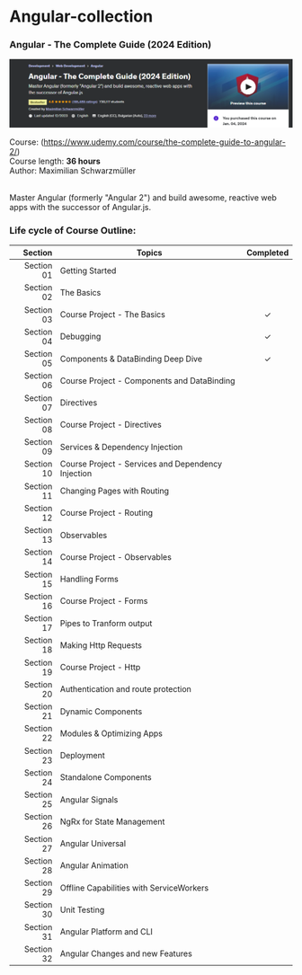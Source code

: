 # Angular-collection

### Angular - The Complete Guide (2024 Edition)
![Angular](max-angular-complete-guide.png)

Course: (https://www.udemy.com/course/the-complete-guide-to-angular-2/) <br>
Course length: <b>36 hours</b><br>
Author: Maximilian Schwarzmüller<br>
<br>

Master Angular (formerly "Angular 2") and build awesome, reactive web apps with the successor of Angular.js.
<br>
### Life cycle of Course Outline:
| Section | Topics | Completed |
| ---: | --- | :---: |
| Section 01 | Getting Started |  |
| Section 02 | The Basics |  | <br>
| Section 03 | Course Project - The Basics | &check; | <br>
| Section 04 | Debugging | &check; | <br>
| Section 05 | Components & DataBinding Deep Dive | &check; | <br>
| Section 06 | Course Project - Components and DataBinding |  | <br>
| Section 07 | Directives |  | <br>
| Section 08 | Course Project - Directives |  | <br>
| Section 09 | Services & Dependency Injection |  |<br>
| Section 10 | Course Project - Services and Dependency Injection |  | <br>
| Section 11 | Changing Pages with Routing |  |<br>
| Section 12 | Course Project - Routing |  |<br>
| Section 13 | Observables |  |<br>
| Section 14 | Course Project - Observables |  | <br>
| Section 15 | Handling Forms |  | <br>
| Section 16 | Course Project - Forms |  | <br>
| Section 17 | Pipes to Tranform output |  | <br>
| Section 18 | Making Http Requests |  | <br>
| Section 19 | Course Project - Http |  | <br>
| Section 20 | Authentication and route protection |  | <br>
| Section 21 | Dynamic Components |  | <br>
| Section 22 | Modules & Optimizing Apps |  | <br>
| Section 23 | Deployment |  | <br>
| Section 24 | Standalone Components |  | <br>
| Section 25 | Angular Signals |  | <br>
| Section 26 | NgRx for State Management |  | <br>
| Section 27 | Angular Universal |  | <br>
| Section 28 | Angular Animation |  | <br>
| Section 29 | Offline Capabilities with ServiceWorkers |  | <br>
| Section 30 | Unit Testing |  | <br>
| Section 31 | Angular Platform and CLI |  | <br>
| Section 32 | Angular Changes and new Features |  | <br>